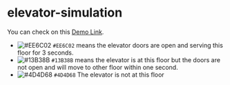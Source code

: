 # elevator-simulation

You can check on this [Demo Link](https://elevatorsimulation.netlify.app/).

- ![#EE6C02](https://placehold.co/15x15/f03c15/f03c15.png) `#EE6C02` means the elevator doors are open and serving this floor for 3 seconds.
- ![#13B38B](https://placehold.co/15x15/c5f015/c5f015.png) `#13B38B` means the elevator is at this floor but the doors are not open and will move to other floor within one second.
- ![#4D4D68](https://placehold.co/15x15/1589F0/1589F0.png) `#4D4D68` The elevator is not at this floor

